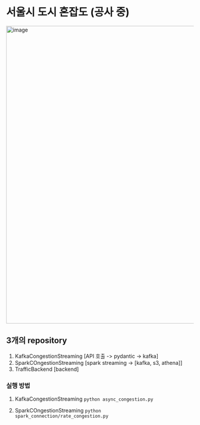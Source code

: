 # 서울시 도시 혼잡도  (공사 중)
<div class="center">
  <img width="800" alt="image" src="https://github.com/SeoulCongestionTraffic/.github/assets/52487610/5b7bd085-20bc-442f-8714-f07dff0fb2c1">
</div>

## 3개의 repository
1. KafkaCongestionStreaming [API 호출 -> pydantic -> kafka] 
2. SparkCOngestionStreaming [spark streaming -> [kafka, s3, athena]]
3. TrafficBackend [backend]


### 실행 방법 
1. KafkaCongestionStreaming 
```python async_congestion.py```

2. SparkCOngestionStreaming
```python spark_connection/rate_congestion.py```
